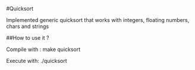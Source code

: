 #Quicksort

Implemented generic quicksort that works with integers, floating numbers, chars and strings

##How to use it ?

Compile with :
    make quicksort

Execute with:
    ./quicksort
